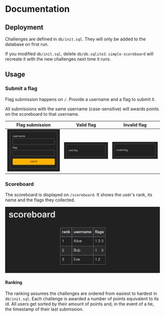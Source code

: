 # Documentation
## Deployment
Challenges are defined in `db/init.sql`. They will only be added to the database on first run.

If you modified `db/init.sql`, delete `db/db.sqlite3`. `simple-scoreboard` will recreate it with the new challenges next time it runs.

## Usage
### Submit a flag
Flag submission happens on `/`. Provide a username and a flag to submit it.

All submissions with the same username (case-sensitive) will awards points on the scoreboard to that username.

|Flag submission|Valid flag|Invalid flag|
|-|-|-|
|![](img/flag_submission.png)|![](img/flag_submission_valid.png)|![](img/flag_submission_invalid.png)|

### Scoreboard
The scoreboard is displayed on `/scoreboard`. It shows the user's rank, its name and the flags they collected.

![](img/scoreboard.png)

#### Ranking
The ranking assumes the challenges are ordered from easiest to hardest in `db/init.sql`. Each challenge is awarded a number of points equivalent to its id. All users get sorted by their amount of points and, in the event of a tie, the timestamp of their last submission.